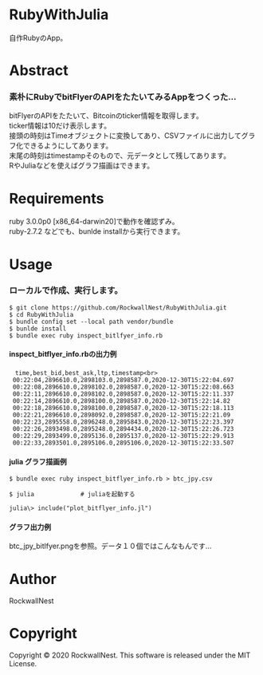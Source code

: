# RubyWithJulia
自作RubyのApp。

# Abstract
### 素朴にRubyでbitFlyerのAPIをたたいてみるAppをつくった...
bitFlyerのAPIをたたいて、Bitcoinのticker情報を取得します。<br>
ticker情報は10だけ表示します。<br>
接頭の時刻はTimeオブジェクトに変換してあり、CSVファイルに出力してグラフ化できるようにしてあります。<br>
末尾の時刻はtimestampそのもので、元データとして残してあります。<br>
RやJuliaなどを使えばグラフ描画はできます。<br>

# Requirements 

ruby 3.0.0p0 [x86_64-darwin20]で動作を確認ずみ。<br>
ruby-2.7.2 などでも、bunlde installから実行できます。<br>

# Usage
### ローカルで作成、実行します。
```
$ git clone https://github.com/RockwallNest/RubyWithJulia.git
$ cd RubyWithJulia 
$ bundle config set --local path vendor/bundle 
$ bunlde install 
$ bundle exec ruby inspect_bitlfyer_info.rb 
```
#### inspect_bitflyer_info.rbの出力例
 ```
　time,best_bid,best_ask,ltp,timestamp<br>
  00:22:04,2896610.0,2898103.0,2898587.0,2020-12-30T15:22:04.697
  00:22:08,2896610.0,2898102.0,2898587.0,2020-12-30T15:22:08.663
  00:22:11,2896610.0,2898102.0,2898587.0,2020-12-30T15:22:11.337
  00:22:14,2896610.0,2898100.0,2898587.0,2020-12-30T15:22:14.82
  00:22:18,2896610.0,2898100.0,2898587.0,2020-12-30T15:22:18.113
  00:22:21,2896610.0,2898092.0,2898587.0,2020-12-30T15:22:21.09
  00:22:23,2895558.0,2896248.0,2895843.0,2020-12-30T15:22:23.397
  00:22:26,2893498.0,2895248.0,2894434.0,2020-12-30T15:22:26.723
  00:22:29,2893499.0,2895136.0,2895137.0,2020-12-30T15:22:29.913
  00:22:33,2893501.0,2895106.0,2895106.0,2020-12-30T15:22:33.507
 ```
 
 #### julia グラフ描画例
 ```
 $ bundle exec ruby inspect_bitflyer_info.rb > btc_jpy.csv 

 $ julia             # juliaを起動する　
 
 julia\> include("plot_bitflyer_info.jl") 
 ```
 
 #### グラフ出力例 
 btc_jpy_bitlfyer.pngを参照。データ１０個ではこんなもんです...

# Author
RockwallNest <br />

# Copyright
Copyright &copy; 2020 RockwallNest. This software is released under the MIT License. <br>
